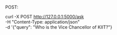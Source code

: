 POST:

curl -X POST http://127.0.0.1:5000/ask      
-H "Content-Type: application/json"      
-d '{"query": "Who is the Vice Chancellor of KIIT?"}


